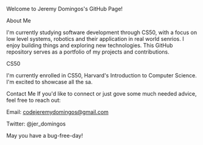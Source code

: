 Welcome to Jeremy Domingos's GitHub Page! 

About Me

I'm currently studying software development through CS50, with a focus on low level systems, robotics and their application in real world senrios. 
I enjoy building things and exploring new technologies. This GitHub repository serves as a portfolio of my projects and contributions.

CS50

I'm currently enrolled in CS50, Harvard's Introduction to Computer Science. I'm excited to showcase all the sa.

Contact Me
If you'd like to connect or just gove some much needed advice, feel free to reach out:

Email: codejeremydomingos@gmail.com

Twitter: @jer_domingos

May you have a bug-free-day!


